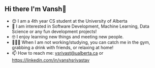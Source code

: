 ## Hi there I'm Vansh👋

- 😊 I am a 4th year CS student at the University of Alberta
- 🌱 I am interested in Software Development, Machine Learning, Data Science or any fun development projects!
- 🤓 I enjoy learning new things and meeting new people.
- 🏋🏽‍♂️ When I am not working/studying, you can catch me in the gym, grabbing a drink with friends, or relaxing at home!
- 📫 How to reach me: vsrivast@ualberta.ca or https://linkedin.com/in/vanshsrivastav

